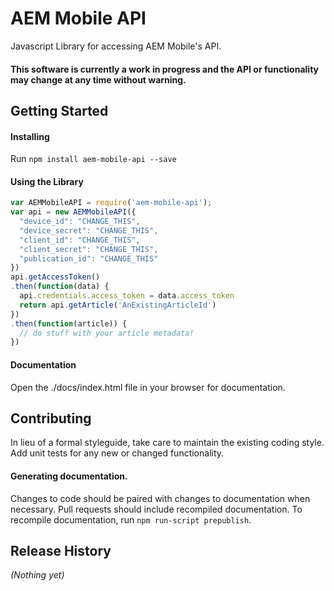 # AEM Mobile API

Javascript Library for accessing AEM Mobile's API.

#### This software is currently a work in progress and the API or functionality may change at any time without warning.

## Getting Started

#### Installing
Run `npm install aem-mobile-api --save`

#### Using the Library
```javascript
var AEMMobileAPI = require('aem-mobile-api');
var api = new AEMMobileAPI({
  "device_id": "CHANGE_THIS",
  "device_secret": "CHANGE_THIS",
  "client_id": "CHANGE_THIS",
  "client_secret": "CHANGE_THIS",
  "publication_id": "CHANGE_THIS"
})
api.getAccessToken()
.then(function(data) {
  api.credentials.access_token = data.access_token
  return api.getArticle('AnExistingArticleId')
})
.then(function(article)) {
  // do stuff with your article metadata!
})
```

#### Documentation
Open the ./docs/index.html file in your browser for documentation.

## Contributing
In lieu of a formal styleguide, take care to maintain the existing coding style. Add unit tests for any new or changed functionality.

#### Generating documentation.
Changes to code should be paired with changes to documentation when necessary. Pull requests should include recompiled documentation. To recompile documentation, run `npm run-script prepublish`.

## Release History
_(Nothing yet)_

